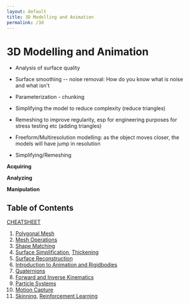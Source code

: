 ```yaml
---
layout: default
title: 3D Modelling and Animation
permalink: /3d
---
```


# 3D Modelling and Animation

- Analysis of surface quality

- Surface smoothing -- noise removal: How do you know what is noise and what isn't

- Parameterization - chunking

- Simplifying the model to reduce complexity (reduce triangles)

- Remeshing to improve regularity, esp for engineering purposes for stress testing etc (adding triangles)

- Freeform/Multiresolution modelling: as the object moves closer, the models will have jump in resolution

- Simplifying/Remeshing

**Acquiring**

**Analyzing**

**Manipulation**

## Table of Contents

[CHEATSHEET](/notes-blog/3d/cheatsheet)

1. [Polygonal Mesh](/notes-blog/3d/ch1b)
2. [Mesh Operations](/notes-blog/3d/ch2)
3. [Shape Matching](/notes-blog/3d/ch3)
4. [Surface Simplification](/notes-blog/3d/ch4a), [Thickening](/notes-blog/3d/ch4b)
5. [Surface Reconstruction](/notes-blog/3d/ch5)
7. [Introduction to Animation and Rigidbodies](/notes-blog/3d/ch7)
8. [Quaternions](/notes-blog/3d/ch8)
9. [Forward and Inverse Kinematics](/notes-blog/3d/ch9)
10. [Particle Systems](/notes-blog/3d/ch10)
11. [Motion Capture](/notes-blog/3d/ch11)
12. [Skinning](/notes-blog/3d/ch12a), [Reinforcement Learning](/notes-blog/3d/ch12b)